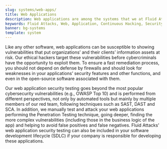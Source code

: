 ```yaml
---
slug: systems/web-apps/
title: Web Applications
description: Web applications are among the systems that we at Fluid Attacks help you evaluate to detect security vulnerabilities that you can subsequently remediate.
keywords: Fluid Attacks, Web, Application, Continuous Hacking, Security, System, Ethical Hacking, Pentesting
banner: bg-systems
template: system
---
```


<div class="paragraph fw3 f5 lh-2">

Like any other software, web applications can be susceptible to showing
vulnerabilities that put organizations’ and their clients’ information
assets at risk. Our ethical hackers target these vulnerabilities before
cybercriminals have the opportunity to exploit them. To ensure a fast
remediation process, you should not depend on defense by firewalls and
should look for weaknesses in your applications’ security features and
other functions, and even in the open-source software associated with
them.

</div>

<div class="paragraph fw3 f5 lh-2">

Our web application security testing goes beyond the most popular
cybersecurity vulnerabilities (e.g., OWASP Top 10) and is performed from
different perspectives, not only by automated tools but mainly by
multiple members of our red team, following techniques such as SAST,
DAST and SCA. In addition, we manually test and attack your web
applications performing the Penetration Testing technique, going deeper,
finding the more complex vulnerabilities (including those in the
business logic of the app) and helping to avoid false positives and
false negatives. Fluid Attacks’ web application security testing can
also be included in your software development lifecycle (SDLC) if your
company is responsible for developing these applications.

</div>
